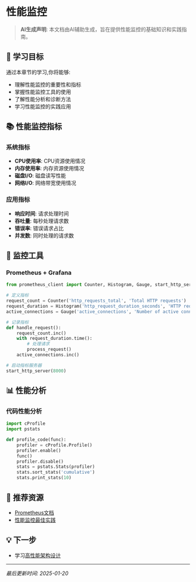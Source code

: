 # 性能监控

> **AI生成声明**: 本文档由AI辅助生成，旨在提供性能监控的基础知识和实践指南。

## 🎯 学习目标

通过本章节的学习,你将能够:

- 理解性能监控的重要性和指标
- 掌握性能监控工具的使用
- 了解性能分析和诊断方法
- 学习性能监控的实践应用

## 📚 性能监控指标

### 系统指标

- **CPU使用率**: CPU资源使用情况
- **内存使用率**: 内存资源使用情况
- **磁盘I/O**: 磁盘读写性能
- **网络I/O**: 网络带宽使用情况

### 应用指标

- **响应时间**: 请求处理时间
- **吞吐量**: 每秒处理请求数
- **错误率**: 错误请求占比
- **并发数**: 同时处理的请求数

## 🔧 监控工具

### Prometheus + Grafana

```python
from prometheus_client import Counter, Histogram, Gauge, start_http_server

# 定义指标
request_count = Counter('http_requests_total', 'Total HTTP requests')
request_duration = Histogram('http_request_duration_seconds', 'HTTP request duration')
active_connections = Gauge('active_connections', 'Number of active connections')

# 记录指标
def handle_request():
    request_count.inc()
    with request_duration.time():
        # 处理请求
        process_request()
    active_connections.inc()

# 启动指标服务器
start_http_server(8000)
```

## 📊 性能分析

### 代码性能分析

```python
import cProfile
import pstats

def profile_code(func):
    profiler = cProfile.Profile()
    profiler.enable()
    func()
    profiler.disable()
    stats = pstats.Stats(profiler)
    stats.sort_stats('cumulative')
    stats.print_stats(10)
```

## 📖 推荐资源

- [Prometheus文档](https://prometheus.io/docs/)
- [性能监控最佳实践](https://www.datadoghq.com/knowledge-center/monitoring/)

## 💡 下一步

- 学习[高性能架构设计](./architecture-design.md)

---

*最后更新时间: 2025-01-20*

